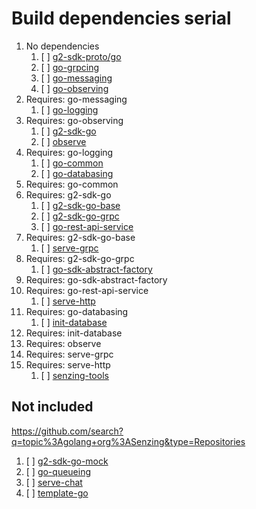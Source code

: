 # Build dependencies serial

1. No dependencies
    1. [ ] [g2-sdk-proto/go](https://github.com/senzing/g2-sdk-proto/go)
    1. [ ] [go-grpcing](https://github.com/senzing/go-grpcing)
    1. [ ] [go-messaging](https://github.com/senzing/go-messaging)
    1. [ ] [go-observing](https://github.com/senzing/go-observing)
1. Requires: go-messaging
    1. [ ] [go-logging](https://github.com/senzing/go-logging)
1. Requires: go-observing
    1. [ ] [g2-sdk-go](https://github.com/senzing/g2-sdk-go)
    1. [ ] [observe](https://github.com/senzing/observe)
1. Requires: go-logging
    1. [ ] [go-common](https://github.com/senzing/go-common)
    1. [ ] [go-databasing](https://github.com/senzing/go-databasing)
1. Requires: go-common
1. Requires: g2-sdk-go
    1. [ ] [g2-sdk-go-base](https://github.com/senzing/g2-sdk-go-base)
    1. [ ] [g2-sdk-go-grpc](https://github.com/senzing/g2-sdk-go-grpc)
    1. [ ] [go-rest-api-service](https://github.com/senzing/go-rest-api-service)
1. Requires: g2-sdk-go-base
    1. [ ] [serve-grpc](https://github.com/Senzing/serve-grpc)
1. Requires: g2-sdk-go-grpc
    1. [ ] [go-sdk-abstract-factory](https://github.com/senzing/go-sdk-abstract-factory)
1. Requires: go-sdk-abstract-factory
1. Requires: go-rest-api-service
    1. [ ] [serve-http](https://github.com/senzing/serve-http)
1. Requires: go-databasing
    1. [ ] [init-database](https://github.com/Senzing/init-database)
1. Requires: init-database
1. Requires: observe
1. Requires: serve-grpc
1. Requires: serve-http
    1. [ ] [senzing-tools](https://github.com/Senzing/senzing-tools)

## Not included

<https://github.com/search?q=topic%3Agolang+org%3ASenzing&type=Repositories>

1. [ ] [g2-sdk-go-mock](https://github.com/Senzing/g2-sdk-go-mock)
1. [ ] [go-queueing](https://github.com/Senzing/go-queueing)
1. [ ] [serve-chat](https://github.com/Senzing/serve-chat)
1. [ ] [template-go](https://github.com/Senzing/template-go)
